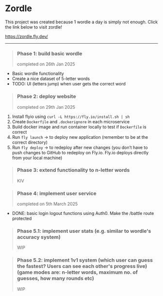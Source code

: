 # Zordle

This project was created because 1 wordle a day is simply not enough. Click the link below to visit zordle!

<a href="https://zordle.fly.dev/" 
    target="_blank">https://zordle.fly.dev/
</a>

---

> ### Phase 1: build basic wordle
> completed on 26th Jan 2025
  - Basic wordle functionality
  - Create a nice dataset of 5-letter words
  - TODO: UI (letters jump) when user gets the correct word


> ### Phase 2: deploy website
> completed on 29th Jan 2025
1. Install flyio using
```curl -L https://fly.io/install.sh | sh```
2. Create `Dockerfile` and `.dockerignore` in each microservice
3. Build docker image and run container locally to test if `Dockerfile` is correct
4. Run `fly launch` -> to deploy new application (remember to be at the correct directory)
5. Run `fly deploy` -> to redeploy after new changes (you don’t have to push changes to GitHub to redeploy on Fly.io. Fly.io deploys directly from your local machine)


> ### Phase 3: extend functionality to n-letter words 
> KIV

 

> ### Phase 4: implement user service
> completed on 5th March 2025
  - DONE: basic login logout functions using Auth0. Make the /battle route protected


> ### Phase 5.1: implement user stats (e.g. similar to wordle's accuracy system)
> WIP


> ### Phase 5.2: implement 1v1 system (which user can guess the fastest? Users can see each other's progress live) (game modes are: n-letter words, maximum no. of guesses, how many rounds etc)
> WIP
